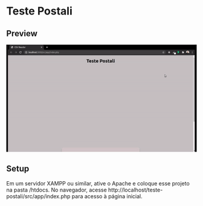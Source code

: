 # Teste Postali

## Preview ##
![](app-gif/app-gif.gif)

## Setup ##
Em um servidor XAMPP ou similar, ative o Apache e coloque esse projeto na pasta /htdocs.
No navegador, acesse http://localhost/teste-postali/src/app/index.php para acesso à página inicial. 

